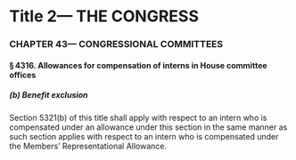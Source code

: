 
# Title 2— THE CONGRESS
### CHAPTER 43— CONGRESSIONAL COMMITTEES
#### § 4316. Allowances for compensation of interns in House committee offices
##### (b) Benefit exclusion

Section 5321(b) of this title shall apply with respect to an intern who is compensated under an allowance under this section in the same manner as such section applies with respect to an intern who is compensated under the Members’ Representational Allowance.
